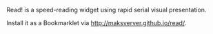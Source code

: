Read! is a speed-reading widget using rapid serial visual presentation.

Install it as a Bookmarklet via http://maksverver.github.io/read/.
